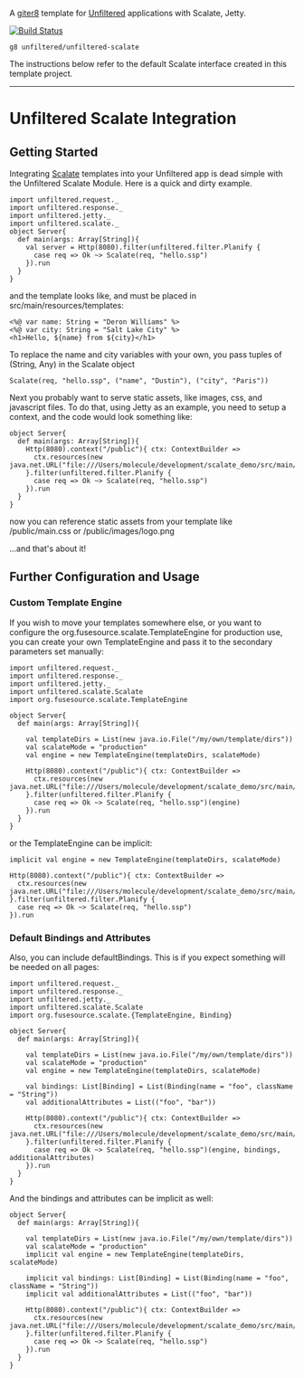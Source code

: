 A [giter8][g8] template for [Unfiltered][unfiltered] applications with Scalate, Jetty.

[![Build Status](https://secure.travis-ci.org/unfiltered/unfiltered-scalate.g8.png)](http://travis-ci.org/unfiltered/unfiltered-scalate.g8)

[g8]: http://github.com/n8han/giter8#readme
[unfiltered]: http://github.com/n8han/unfiltered#readme


    g8 unfiltered/unfiltered-scalate

The instructions below refer to the default Scalate interface created
in this template project.

--------------------------------------------------------------------------------------

# Unfiltered Scalate Integration

## Getting Started

Integrating [Scalate](http://scalate.fusesource.org/) templates into your Unfiltered app is dead simple with the Unfiltered Scalate Module.  Here is a quick and dirty example.

    import unfiltered.request._
    import unfiltered.response._
    import unfiltered.jetty._
    import unfiltered.scalate._
    object Server{
      def main(args: Array[String]){
        val server = Http(8080).filter(unfiltered.filter.Planify {
          case req => Ok ~> Scalate(req, "hello.ssp")
        }).run
      }
    }

and the template looks like, and must be placed in src/main/resources/templates:

    <%@ var name: String = "Deron Williams" %>
    <%@ var city: String = "Salt Lake City" %>
    <h1>Hello, ${name} from ${city}</h1>

To replace the name and city variables with your own, you pass tuples of (String, Any) in the Scalate object

    Scalate(req, "hello.ssp", ("name", "Dustin"), ("city", "Paris"))

Next you probably want to serve static assets, like images, css, and javascript files.  To do that, using Jetty as an example, you need to setup a context, and the code would look something like:

    object Server{
      def main(args: Array[String]){
        Http(8080).context("/public"){ ctx: ContextBuilder =>
          ctx.resources(new java.net.URL("file:///Users/molecule/development/scalate_demo/src/main/resources/public"))
        }.filter(unfiltered.filter.Planify {
          case req => Ok ~> Scalate(req, "hello.ssp")
        }).run
      }
    }

now you can reference static assets from your template like /public/main.css or /public/images/logo.png

...and that's about it!

## Further Configuration and Usage

### Custom Template Engine
If you wish to move your templates somewhere else, or you want to configure the org.fusesource.scalate.TemplateEngine for production use, you can create your own TemplateEngine and pass it to the secondary parameters set manually:

    import unfiltered.request._
    import unfiltered.response._
    import unfiltered.jetty._
    import unfiltered.scalate.Scalate
    import org.fusesource.scalate.TemplateEngine

    object Server{
      def main(args: Array[String]){
    
        val templateDirs = List(new java.io.File("/my/own/template/dirs"))
        val scalateMode = "production"
        val engine = new TemplateEngine(templateDirs, scalateMode)
    
        Http(8080).context("/public"){ ctx: ContextBuilder =>
          ctx.resources(new java.net.URL("file:///Users/molecule/development/scalate_demo/src/main/resources/public"))
        }.filter(unfiltered.filter.Planify {
          case req => Ok ~> Scalate(req, "hello.ssp")(engine)
        }).run
      }
    }

or the TemplateEngine can be implicit:

    implicit val engine = new TemplateEngine(templateDirs, scalateMode)

    Http(8080).context("/public"){ ctx: ContextBuilder =>
      ctx.resources(new java.net.URL("file:///Users/molecule/development/scalate_demo/src/main/resources/public"))
    }.filter(unfiltered.filter.Planify {
      case req => Ok ~> Scalate(req, "hello.ssp")
    }).run

### Default Bindings and Attributes

Also, you can include defaultBindings.  This is if you expect something will be needed on all pages:

    import unfiltered.request._
    import unfiltered.response._
    import unfiltered.jetty._
    import unfiltered.scalate.Scalate
    import org.fusesource.scalate.{TemplateEngine, Binding}

    object Server{
      def main(args: Array[String]){
    
        val templateDirs = List(new java.io.File("/my/own/template/dirs"))
        val scalateMode = "production"
        val engine = new TemplateEngine(templateDirs, scalateMode)
    
        val bindings: List[Binding] = List(Binding(name = "foo", className = "String"))
        val additionalAttributes = List(("foo", "bar"))
    
        Http(8080).context("/public"){ ctx: ContextBuilder =>
          ctx.resources(new java.net.URL("file:///Users/molecule/development/scalate_demo/src/main/resources/public"))
        }.filter(unfiltered.filter.Planify {
          case req => Ok ~> Scalate(req, "hello.ssp")(engine, bindings, additionalAttributes)
        }).run
      }
    }

And the bindings and attributes can be implicit as well:

    object Server{
      def main(args: Array[String]){
    
        val templateDirs = List(new java.io.File("/my/own/template/dirs"))
        val scalateMode = "production"
        implicit val engine = new TemplateEngine(templateDirs, scalateMode)
    
        implicit val bindings: List[Binding] = List(Binding(name = "foo", className = "String"))
        implicit val additionalAttributes = List(("foo", "bar"))
    
        Http(8080).context("/public"){ ctx: ContextBuilder =>
          ctx.resources(new java.net.URL("file:///Users/molecule/development/scalate_demo/src/main/resources/public"))
        }.filter(unfiltered.filter.Planify {
          case req => Ok ~> Scalate(req, "hello.ssp")
        }).run
      }
    }

